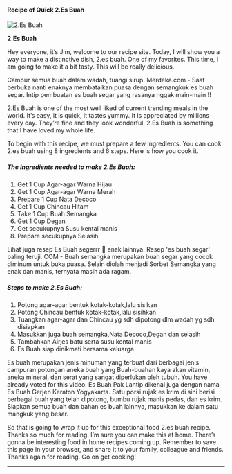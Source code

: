             

#### Recipe of Quick 2.Es Buah

![2.Es Buah](https://img-global.cpcdn.com/recipes/697b10e7a608ccc8/751x532cq70/2es-buah-recipe-main-photo.jpg)

**2.Es Buah**

Hey everyone, it’s Jim, welcome to our recipe site. Today, I will show you a way to make a distinctive dish, 2.es buah. One of my favorites. This time, I am going to make it a bit tasty. This will be really delicious.

Campur semua buah dalam wadah, tuangi sirup. Merdeka.com - Saat berbuka nanti enaknya membatalkan puasa dengan semangkuk es buah segar. Intip pembuatan es buah segar yang rasanya nggak main-main !!

2.Es Buah is one of the most well liked of current trending meals in the world. It’s easy, it is quick, it tastes yummy. It is appreciated by millions every day. They’re fine and they look wonderful. 2.Es Buah is something that I have loved my whole life.

To begin with this recipe, we must prepare a few ingredients. You can cook 2.es buah using 8 ingredients and 6 steps. Here is how you cook it.

##### The ingredients needed to make 2.Es Buah:

1.  Get 1 Cup Agar-agar Warna Hijau
2.  Get 1 Cup Agar-agar Warna Merah
3.  Prepare 1 Cup Nata Decoco
4.  Get 1 Cup Chincau Hitam
5.  Take 1 Cup Buah Semangka
6.  Get 1 Cup Degan
7.  Get secukupnya Susu kental manis
8.  Prepare secukupnya Selasih

Lihat juga resep Es Buah segerrr 🤤 enak lainnya. Resep 'es buah segar' paling teruji. COM - Buah semangka merupakan buah segar yang cocok diminum untuk buka puasa. Selain diolah menjadi Sorbet Semangka yang enak dan manis, ternyata masih ada ragam.

##### Steps to make 2.Es Buah:

1.  Potong agar-agar bentuk kotak-kotak,lalu sisikan
2.  Potong Chincau bentuk kotak-kotak,lalu sisihkan
3.  Tuangkan agar-agar dan Chincau yg sdh dipotong dlm wadah yg sdh disiapkan
4.  Masukkan juga buah semangka,Nata Decoco,Degan dan selasih
5.  Tambahkan Air,es batu serta susu kental manis
6.  Es Buah siap dinikmati bersama keluarga

Es buah merupakan jenis minuman yang terbuat dari berbagai jenis campuran potongan aneka buah yang Buah-buahan kaya akan vitamin, aneka mineral, dan serat yang sangat diperlukan oleh tubuh. You have already voted for this video. Es Buah Pak Lantip dikenal juga dengan nama Es Buah Gerjen Keraton Yogyakarta. Satu porsi rujak es krim di sini berisi berbagai buah yang telah dipotong, bumbu rujak manis pedas, dan es krim. Siapkan semua buah dan bahan es buah lainnya, masukkan ke dalam satu mangkuk yang besar.

So that is going to wrap it up for this exceptional food 2.es buah recipe. Thanks so much for reading. I’m sure you can make this at home. There’s gonna be interesting food in home recipes coming up. Remember to save this page in your browser, and share it to your family, colleague and friends. Thanks again for reading. Go on get cooking!

* * *